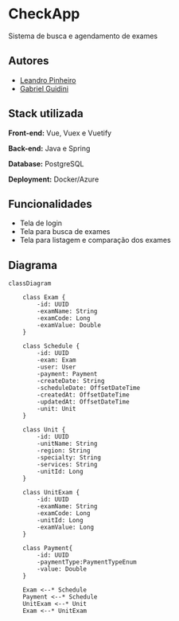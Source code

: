 
# CheckApp

Sistema de busca e agendamento de exames

## Autores

- [Leandro Pinheiro](https://github.com/leaandropinheiro)
- [Gabriel Guidini](https://github.com/gabrielguidini)

## Stack utilizada

**Front-end:** Vue, Vuex e Vuetify

**Back-end:** Java e Spring

**Database:** PostgreSQL

**Deployment:** Docker/Azure

## Funcionalidades

- Tela de login
- Tela para busca de exames
- Tela para listagem e comparação dos exames

## Diagrama

```mermaid
classDiagram

    class Exam {
        -id: UUID
        -examName: String
        -examCode: Long
        -examValue: Double
    }

    class Schedule {
        -id: UUID
        -exam: Exam
        -user: User
        -payment: Payment
        -createDate: String
        -scheduleDate: OffsetDateTime
        -createdAt: OffsetDateTime
        -updatedAt: OffsetDateTime
        -unit: Unit
    }

    class Unit {
        -id: UUID
        -unitName: String
        -region: String
        -specialty: String
        -services: String
        -unitId: Long
    }

    class UnitExam {
        -id: UUID
        -examName: String
        -examCode: Long
        -unitId: Long
        -examValue: Long
    }

    class Payment{
        -id: UUID
        -paymentType:PaymentTypeEnum
        -value: Double
    }

    Exam <--* Schedule
    Payment <--* Schedule
    UnitExam <--* Unit
    Exam <--* UnitExam
```

